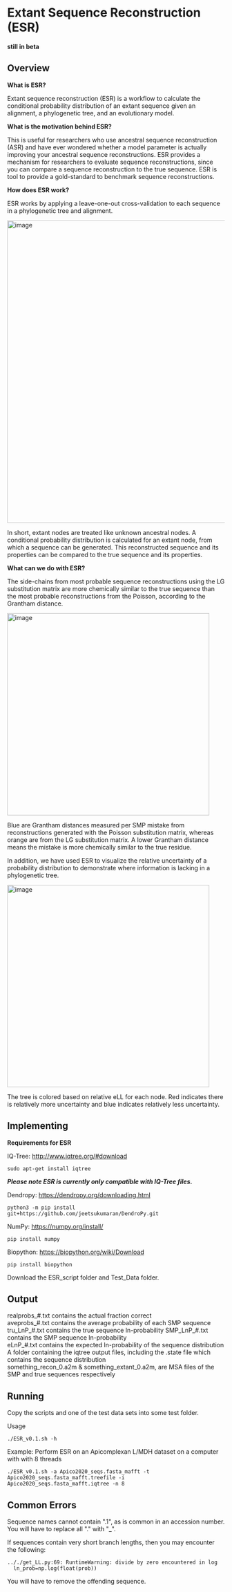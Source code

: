 # Extant Sequence Reconstruction (ESR)
**still in beta** 
## Overview

**What is ESR?**

Extant sequence reconstruction (ESR) is a workflow to calculate the conditional probability distribution of an extant sequence given an alignment, a phylogenetic tree, and an evolutionary model.

**What is the motivation behind ESR?**

This is useful for researchers who use ancestral sequence reconstruction (ASR) and have ever wondered whether a model parameter is actually improving your ancestral sequence reconstructions. ESR provides a mechanism for researchers to evaluate sequence reconstructions, since you can compare a sequence reconstruction to the true sequence. ESR is tool to provide a gold-standard to benchmark sequence reconstructions.

**How does ESR work?**

ESR works by applying a leave-one-out cross-validation to each sequence in a phylogenetic tree and alignment.  

<img width="700" alt="image" src="https://user-images.githubusercontent.com/111892527/186263175-50b87311-8f82-41c4-97ca-de61cababddd.png">

In short, extant nodes are treated like unknown ancestral nodes. A conditional probability distribution is calculated for an extant node, from which a sequence can be generated. This reconstructed sequence and its properties can be compared to the true sequence and its properties. 

**What can we do with ESR?**

The side-chains from most probable sequence reconstructions using the LG substitution matrix are more chemically similar to the true sequence than the most probable reconstructions from the Poisson, according to the Grantham distance.

<img width="468" alt="image" src="https://user-images.githubusercontent.com/111892527/187996511-9b6ad4fe-a755-4671-8fe3-4768de32a47d.png">

Blue are Grantham distances measured per SMP mistake from reconstructions generated with the Poisson substitution matrix, whereas orange are from the LG
substitution matrix. A lower Grantham distance means the mistake is more chemically similar to the true residue.


In addition, we have used ESR to visualize the relative uncertainty of a probability distribution to demonstrate where information is lacking in a phylogenetic tree. 

<img width="468" alt="image" src="https://user-images.githubusercontent.com/111892527/186267196-de75a0f4-2dc9-4665-8c44-554634edffc0.png">

The tree is colored based on relative eLL for each node. Red indicates there is relatively more uncertainty and blue indicates relatively less uncertainty.  

## Implementing

**Requirements for ESR**

IQ-Tree: http://www.iqtree.org/#download
```
sudo apt-get install iqtree
```
***Please note ESR is currently only compatible with IQ-Tree files.***

Dendropy: https://dendropy.org/downloading.html
```
python3 -m pip install git+https://github.com/jeetsukumaran/DendroPy.git
```

NumPy: https://numpy.org/install/
```
pip install numpy
```

Biopython: https://biopython.org/wiki/Download
```
pip install biopython
```

Download the ESR_script folder and Test_Data folder.

## Output

realprobs_#.txt contains the actual fraction correct  
aveprobs_#.txt contains the average probability of each SMP sequence  
tru_LnP_#.txt contains the true sequence ln-probability 
SMP_LnP_#.txt contains the SMP sequence ln-probability  
eLnP_#.txt contains the expected ln-probability of the sequence distribution  
A folder containing the iqtree output files, including the .state file which contains the sequence distribution  
something_recon_0.a2m & something_extant_0.a2m, are MSA files of the SMP and true sequences respectively  

## Running

Copy the scripts and one of the test data sets into some test folder. 

Usage
```
./ESR_v0.1.sh -h 
```

Example: Perform ESR on an Apicomplexan L/MDH dataset on a computer with with 8 threads
```
./ESR_v0.1.sh -a Apico2020_seqs.fasta_mafft -t Apico2020_seqs.fasta_mafft.treefile -i Apico2020_seqs.fasta_mafft.iqtree -n 8
```

## Common Errors

Sequence names cannot contain ".1", as is common in an accession number. You will have to replace all "." with "_".

If sequences contain very short branch lengths, then you may encounter the following:
```
.././get_LL.py:69: RuntimeWarning: divide by zero encountered in log
  ln_prob=np.log(float(prob))
  ```
You will have to remove the offending sequence.
